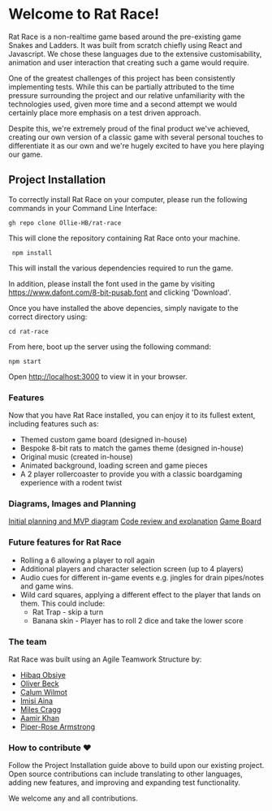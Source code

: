 # Welcome to Rat Race!

Rat Race is a non-realtime game based around the pre-existing game Snakes and Ladders. It was built from scratch chiefly using React and Javascript. We chose these languages due to the extensive customisability, animation and user interaction that creating such a game would require.

One of the greatest challenges of this project has been consistently implementing tests. While this can be partially attributed to the time pressure surrounding the project and our relative unfamiliarity with the technologies used, given more time and a second attempt we would certainly place more emphasis on a test driven approach.

Despite this, we're extremely proud of the final product we've achieved, creating our own version of a classic game with several personal touches to differentiate it as our own and we're hugely excited to have you here playing our game.

## Project Installation

To correctly install Rat Race on your computer, please run the following commands in your Command Line Interface:

```
gh repo clone Ollie-HB/rat-race
```

This will clone the repository containing Rat Race onto your machine.

```
 npm install
```

This will install the various dependencies required to run the game.


In addition, please install the font used in the game by visiting https://www.dafont.com/8-bit-pusab.font and clicking 'Download'.

Once you have installed the above depencies, simply navigate to the correct directory using:

```
cd rat-race
```

From here, boot up the server using the following command:

```
npm start
```

Open [http://localhost:3000](http://localhost:3000) to view it in your browser.

### Features

Now that you have Rat Race installed, you can enjoy it to its fullest extent, including features such as:
- Themed custom game board (designed in-house)
- Bespoke 8-bit rats to match the games theme (designed in-house)
- Original music (created in-house)
- Animated background, loading screen and game pieces
- A 2 player rollercoaster to provide you with a classic boardgaming experience with a rodent twist

### Diagrams, Images and Planning

[Initial planning and MVP diagram]()
[Code review and explanation]()
[Game Board]()


### Future features for Rat Race

- Rolling a 6 allowing a player to roll again
- Additional players and character selection screen (up to 4 players)
- Audio cues for different in-game events e.g. jingles for drain pipes/notes and game wins.
- Wild card squares, applying a different effect to the player that lands on them. This could include:
  - Rat Trap - skip a turn
  - Banana skin - Player has to roll 2 dice and take the lower score

### The team

Rat Race was built using an Agile Teamwork Structure by:

- [Hibaq Obsiye](https://github.com/HibaqObsiye)
- [Oliver Beck](https://github.com/Ollie-HB)
- [Calum Wilmot](https://github.com/Calumwi)
- [Imisi Aina](https://github.com/imisiaina)
- [Miles Cragg](https://github.com/Cragg87)
- [Aamir Khan](https://github.com/AamirKhanDev)
- [Piper-Rose Armstrong](https://github.com/piperrosearmstrong)

### How to contribute :heart:

Follow the Project Installation guide above to build upon our existing project. Open source contributions can include translating to other languages, adding new features, and improving and expanding test functionality.

We welcome any and all contributions.
